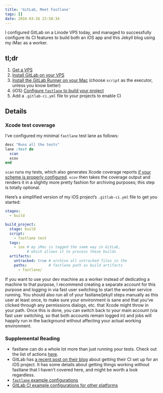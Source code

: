 ```yaml
---
title: 'GitLab, Meet Fastlane'
tags: []
date: 2016-03-26 23:58:34
---
```


I configured GitLab on a Linode VPS today, and managed to successfully configure its CI features to build both an iOS app and this Jekyll blog using my iMac as a worker.

## tl;dr

1.  [Get a VPS](https://www.linode.com/?r=5fc6110467ead40f187656075e31a4b2fd52e3bd)
2.  [Install GitLab on your VPS](https://about.gitlab.com/downloads/)
3.  [Install the GitLab Runner on your Mac](https://gitlab.com/gitlab-org/gitlab-ci-multi-runner/blob/master/docs/install/osx.md) (choose `script` as the executor, unless you know better)
4.  (iOS) [Configure `fastlane` to build your project](https://github.com/fastlane/fastlane/blob/master/fastlane/docs/Guide.md)
5.  Add a `.gitlab-ci.yml` file to your projects to enable CI

## Details

### Xcode test coverage

I’ve configured my minimal `fastlane` test lane as follows:

``` ruby
desc "Runs all the tests"
lane :test do
  scan
  xcov
end
```

`scan` runs my tests, which also generates Xcode coverage reports [if your scheme is properly configured](https://developer.apple.com/library/ios/documentation/ToolsLanguages/Conceptual/Xcode_Overview/CheckingCodeCoverage.html). `xcov` then takes the coverage output and renders it in a slightly more pretty fashion for archiving purposes; this step is totally optional.

Here’s a simplified version of my iOS project’s `.gitlab-ci.yml` file to get you started:

``` yaml
stages:
  - build

build_project:
  stage: build
  script:
    - fastlane test
  tags:
    - ios # my iMac is tagged the same way in GitLab, 
          # which allows it to process these builds
  artifacts:
    untracked: true # archive all untracked files in the 
    paths:          # fastlane path as build artifacts
      - fastlane/
```

If you want to use your dev machine as a worker instead of dedicating a machine to that purpose, I recommend creating a separate account for this purpose and logging in via fast user switching to start the worker service running. You should also run all of your fastlane/jekyll steps manually as this user at least once, to make sure your environment is sane and that you’ve clicked through any permissions dialogs, etc. that Xcode might throw in your path. Once this is done, you can switch back to your main account (via fast user switching, so that both accounts remain logged in) and jobs will happily run in the background without affecting your actual working environment.

### Supplemental Reading

*   fastlane can do a whole lot more than just running your tests. Check out the list of actions [here](https://github.com/fastlane/fastlane/blob/master/fastlane/docs/Actions.md).
*   GitLab has [a recent post on their blog](https://about.gitlab.com/2016/03/10/setting-up-gitlab-ci-for-ios-projects/) about getting their CI set up for an iOS project. It has some details about getting things working without fastlane that I haven’t covered here, and might be worth a look regardless.
*   [`fastlane` example configurations](https://github.com/fastlane/examples)
*   [GitLab CI example configurations for other platforms](http://doc.gitlab.com/ee/ci/examples/README.html)